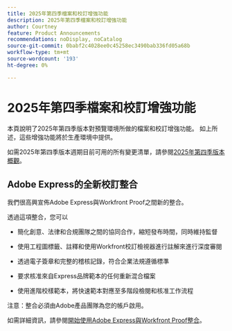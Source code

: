 ```yaml
---
title: 2025年第四季檔案和校訂增強功能
description: 2025年第四季檔案和校訂增強功能
author: Courtney
feature: Product Announcements
recommendations: noDisplay, noCatalog
source-git-commit: 0babf2c4028ee0c45258ec3490bab336fd05a68b
workflow-type: tm+mt
source-wordcount: '193'
ht-degree: 0%

---
```


# 2025年第四季檔案和校訂增強功能

本頁說明了2025年第四季版本對預覽環境所做的檔案和校訂增強功能。 如上所述，這些增強功能將於生產環境中提供。

如需2025年第四季版本週期目前可用的所有變更清單，請參閱[2025年第四季版本概觀](/help/quicksilver/product-announcements/product-releases/25-q4-release-activity/25-q4-release-overview.md)。

## Adobe Express的全新校訂整合

我們很高興宣佈Adobe Express與Workfront Proof之間新的整合。

透過這項整合，您可以

* 簡化創意、法律和合規團隊之間的協同合作，縮短發布時間，同時維持監督

* 使用工程圖標籤、註釋和使用Workfront校訂檢視器進行註解來進行深度審閱

* 透過電子簽章和完整的稽核記錄，符合企業法規遵循標準

* 要求核准來自Express品牌範本的任何重新混合檔案

* 使用進階校樣範本，將快速範本對應至多階段檢閱和核准工作流程

注意：整合必須由Adobe產品團隊為您的帳戶啟用。

如需詳細資訊，請參閱[開始使用Adobe Express與Workfront Proof整合](/help/quicksilver/workfront-integrations-and-apps/review-and-approval-integrations/wf-proof-and-express.md)。